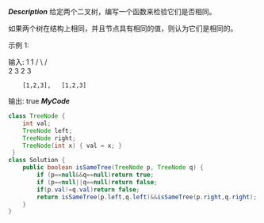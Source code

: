 ***Description***
给定两个二叉树，编写一个函数来检验它们是否相同。

如果两个树在结构上相同，并且节点具有相同的值，则认为它们是相同的。

示例 1:

输入:       1         1
          / \       / \
         2   3     2   3

        [1,2,3],   [1,2,3]

输出: true
***MyCode***
```java
class TreeNode {
    int val;
    TreeNode left;
    TreeNode right;
    TreeNode(int x) { val = x; }
 }
class Solution {
    public boolean isSameTree(TreeNode p, TreeNode q) {
        if (p==null&&q==null)return true;
        if (p==null||q==null)return false;
        if(p.val!=q.val)return false;
        return isSameTree(p.left,q.left)&&isSameTree(p.right,q.right);
    }
}